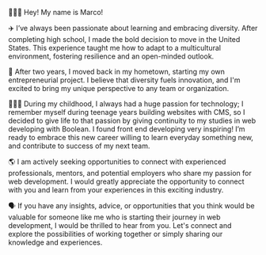 🙋🏻‍♂️ Hey! My name is Marco!

✈️ I’ve always been passionate about learning and embracing diversity. 
After completing high school, I made the bold decision to move in the United States. This experience taught me how to adapt to a multicultural environment, fostering resilience and an open-minded outlook. 

👔 After two years, I moved back in my hometown, starting my own entrepreneurial project.
I believe that diversity fuels innovation, and I'm excited to bring my unique perspective to any team or organization. 

👨🏻‍💻 During my childhood, I always had a huge passion for technology; I remember myself during teenage years building websites with CMS, so I decided to give life to that passion by giving continuity to my studies in web developing with Boolean. I found front end developing very inspiring! I’m ready to embrace this new career willing to learn everyday something new, and contribute to success of my next team.

🌎 I am actively seeking opportunities to connect with experienced professionals, mentors, and potential employers who share my passion for web development. I would greatly appreciate the opportunity to connect with you and learn from your experiences in this exciting industry.

🗣️ If you have any insights, advice, or opportunities that you think would be valuable for someone like me who is starting their journey in web development, I would be thrilled to hear from you. Let's connect and explore the possibilities of working together or simply sharing our knowledge and experiences.

<!---
masepe95/masepe95 is a ✨ special ✨ repository because its `README.md` (this file) appears on your GitHub profile.
You can click the Preview link to take a look at your changes.
--->
